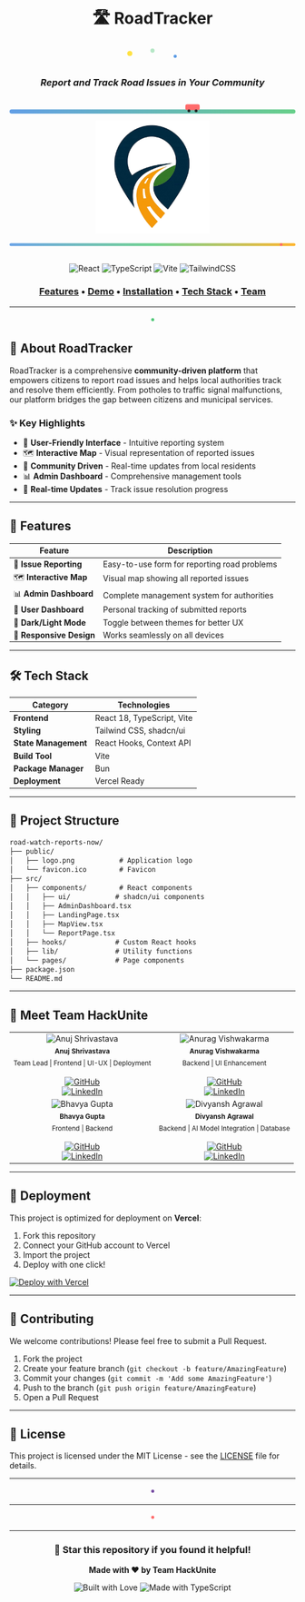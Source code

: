 <div align="center">

# 🛣️ RoadTracker

<!-- Animated Sparkle Effect -->
<svg width="120" height="30" viewBox="0 0 120 30" fill="none" xmlns="http://www.w3.org/2000/svg">
  <g>
    <circle cx="20" cy="15" r="3" fill="#FFD700">
      <animate attributeName="r" values="3;6;3" dur="1.5s" repeatCount="indefinite"/>
      <animate attributeName="opacity" values="1;0.5;1" dur="1.5s" repeatCount="indefinite"/>
    </circle>
    <circle cx="60" cy="10" r="2" fill="#50C878">
      <animate attributeName="r" values="2;4;2" dur="1.2s" repeatCount="indefinite"/>
      <animate attributeName="opacity" values="1;0.3;1" dur="1.2s" repeatCount="indefinite"/>
    </circle>
    <circle cx="100" cy="20" r="2.5" fill="#4A90E2">
      <animate attributeName="r" values="2.5;5;2.5" dur="1.8s" repeatCount="indefinite"/>
      <animate attributeName="opacity" values="1;0.2;1" dur="1.8s" repeatCount="indefinite"/>
    </circle>
  </g>
</svg>

### _Report and Track Road Issues in Your Community_

<!-- Animated Car on Road SVG -->
<svg width="100%" height="60" viewBox="0 0 800 60" xmlns="http://www.w3.org/2000/svg">
  <defs>
    <linearGradient id="roadGradient2" x1="0%" y1="0%" x2="100%" y2="0%">
      <stop offset="0%" style="stop-color:#4A90E2;stop-opacity:1" />
      <stop offset="100%" style="stop-color:#50C878;stop-opacity:1" />
    </linearGradient>
  </defs>
  <rect width="100%" height="12" y="34" fill="url(#roadGradient2)" rx="6">
    <animate attributeName="opacity" values="0.5;1;0.5" dur="3s" repeatCount="indefinite"/>
  </rect>
  <!-- Car -->
  <g>
    <rect id="carBody" x="-40" y="20" width="40" height="16" rx="5" fill="#FF6B6B">
      <animate attributeName="x" values="-40;800;-40" dur="6s" repeatCount="indefinite"/>
    </rect>
    <circle id="carWheel1" cx="-30" cy="38" r="4" fill="#222">
      <animate attributeName="cx" values="-30;810;-30" dur="6s" repeatCount="indefinite"/>
    </circle>
    <circle id="carWheel2" cx="-10" cy="38" r="4" fill="#222">
      <animate attributeName="cx" values="-10;830;-10" dur="6s" repeatCount="indefinite"/>
    </circle>
  </g>
</svg>

<img src="./public/logo.png" alt="RoadTracker Logo" width="200" height="200">

<!-- Animated Road SVG (existing) -->
<svg width="100%" height="50" viewBox="0 0 800 50" xmlns="http://www.w3.org/2000/svg">
  <defs>
    <linearGradient id="roadGradient1" x1="0%" y1="0%" x2="100%" y2="0%">
      <stop offset="0%" style="stop-color:#4A90E2;stop-opacity:1" />
      <stop offset="50%" style="stop-color:#50C878;stop-opacity:1" />
      <stop offset="100%" style="stop-color:#FFA500;stop-opacity:1" />
    </linearGradient>
  </defs>
  <rect width="100%" height="8" y="21" fill="url(#roadGradient1)" rx="4">
    <animate attributeName="opacity" values="0.3;1;0.3" dur="3s" repeatCount="indefinite"/>
  </rect>
  <circle r="4" fill="#FF6B6B" cy="25" cx="0">
    <animate attributeName="cx" values="0;800;0" dur="4s" repeatCount="indefinite"/>
  </circle>
</svg>

![React](https://img.shields.io/badge/React-20232A?style=for-the-badge&logo=react&logoColor=61DAFB)
![TypeScript](https://img.shields.io/badge/TypeScript-007ACC?style=for-the-badge&logo=typescript&logoColor=white)
![Vite](https://img.shields.io/badge/Vite-646CFF?style=for-the-badge&logo=vite&logoColor=white)
![TailwindCSS](https://img.shields.io/badge/Tailwind_CSS-38B2AC?style=for-the-badge&logo=tailwind-css&logoColor=white)

<h3>
  <a href="#features">Features</a> •
  <a href="#demo">Demo</a> •
  <a href="#installation">Installation</a> •
  <a href="#tech-stack">Tech Stack</a> •
  <a href="#team">Team</a>
</h3>

</div>

---

<!-- Animated Divider SVG -->
<div align="center">
<svg width="70%" height="24" viewBox="0 0 700 24" xmlns="http://www.w3.org/2000/svg">
  <defs>
    <linearGradient id="dividerGradient2" x1="0%" y1="0%" x2="100%" y2="0%">
      <stop offset="0%" style="stop-color:#FFD700;stop-opacity:0" />
      <stop offset="50%" style="stop-color:#50C878;stop-opacity:1" />
      <stop offset="100%" style="stop-color:#FFD700;stop-opacity:0" />
    </linearGradient>
  </defs>
  <line x1="0" y1="12" x2="700" y2="12" stroke="url(#dividerGradient2)" stroke-width="3" />
  <circle r="5" fill="#50C878" cy="12" cx="350">
    <animate attributeName="r" values="5;9;5" dur="2s" repeatCount="indefinite"/>
  </circle>
</svg>
</div>


## 🚀 **About RoadTracker**

RoadTracker is a comprehensive **community-driven platform** that empowers citizens to report road issues and helps local authorities track and resolve them efficiently. From potholes to traffic signal malfunctions, our platform bridges the gap between citizens and municipal services.

### ✨ **Key Highlights**

- 📱 **User-Friendly Interface** - Intuitive reporting system
- 🗺️ **Interactive Map** - Visual representation of reported issues
- 👥 **Community Driven** - Real-time updates from local residents
- 📊 **Admin Dashboard** - Comprehensive management tools
- 🔄 **Real-time Updates** - Track issue resolution progress

---

## 🎯 **Features**

<div align="center">

| Feature                  | Description                                  |
| ------------------------ | -------------------------------------------- |
| 🚨 **Issue Reporting**   | Easy-to-use form for reporting road problems |
| 🗺️ **Interactive Map**   | Visual map showing all reported issues       |
| 📊 **Admin Dashboard**   | Complete management system for authorities   |
| 👤 **User Dashboard**    | Personal tracking of submitted reports       |
| 🌙 **Dark/Light Mode**   | Toggle between themes for better UX          |
| 📱 **Responsive Design** | Works seamlessly on all devices              |

</div>

---

## 🛠️ **Tech Stack**

<div align="center">

| Category             | Technologies               |
| -------------------- | -------------------------- |
| **Frontend**         | React 18, TypeScript, Vite |
| **Styling**          | Tailwind CSS, shadcn/ui    |
| **State Management** | React Hooks, Context API   |
| **Build Tool**       | Vite                       |
| **Package Manager**  | Bun                        |
| **Deployment**       | Vercel Ready               |

</div>

---

## 📁 **Project Structure**

```
road-watch-reports-now/
├── public/
│   ├── logo.png           # Application logo
│   └── favicon.ico        # Favicon
├── src/
│   ├── components/        # React components
│   │   ├── ui/           # shadcn/ui components
│   │   ├── AdminDashboard.tsx
│   │   ├── LandingPage.tsx
│   │   ├── MapView.tsx
│   │   └── ReportPage.tsx
│   ├── hooks/            # Custom React hooks
│   ├── lib/              # Utility functions
│   └── pages/            # Page components
├── package.json
└── README.md
```

---

## 👥 **Meet Team HackUnite**

<div align="center">

<table>
<tr>
<td align="center">
<img src="https://github.com/AnujShrivastava01.png" width="100px;" alt="Anuj Shrivastava"/><br />
<sub><b>Anuj Shrivastava</b></sub><br />
<sub>Team Lead | Frontend | UI-UX | Deployment</sub><br />
<br/>
<a href="https://github.com/AnujShrivastava01">
  <img src="https://img.shields.io/badge/GitHub-100000?style=for-the-badge&logo=github&logoColor=white" alt="GitHub"/>
</a><br/>
<a href="https://www.linkedin.com/in/anujshrivastava1/">
  <img src="https://img.shields.io/badge/LinkedIn-0077B5?style=for-the-badge&logo=linkedin&logoColor=white" alt="LinkedIn"/>
</a>
</td>
<td align="center">
<img src="https://github.com/vishanurag.png" width="100px;" alt="Anurag Vishwakarma"/><br />
<sub><b>Anurag Vishwakarma</b></sub><br />
<sub>Backend | UI Enhancement</sub><br />
<br/>
<a href="https://github.com/vishanurag">
  <img src="https://img.shields.io/badge/GitHub-100000?style=for-the-badge&logo=github&logoColor=white" alt="GitHub"/>
</a><br/>
<a href="https://www.linkedin.com/in/anuragvishwakarma/">
  <img src="https://img.shields.io/badge/LinkedIn-0077B5?style=for-the-badge&logo=linkedin&logoColor=white" alt="LinkedIn"/>
</a>
</td>
</tr>
<tr>
<td align="center">
<img src="https://github.com/Gbhavya123.png" width="100px;" alt="Bhavya Gupta"/><br />
<sub><b>Bhavya Gupta</b></sub><br />
<sub>Frontend | Backend</sub><br />
<br/>
<a href="https://github.com/Gbhavya123">
  <img src="https://img.shields.io/badge/GitHub-100000?style=for-the-badge&logo=github&logoColor=white" alt="GitHub"/>
</a><br/>
<a href="https://www.linkedin.com/in/bhavya-gupta-88664128a/">
  <img src="https://img.shields.io/badge/LinkedIn-0077B5?style=for-the-badge&logo=linkedin&logoColor=white" alt="LinkedIn"/>
</a>
</td>
<td align="center">
<img src="https://github.com/Divyansh8843.png" width="100px;" alt="Divyansh Agrawal"/><br />
<sub><b>Divyansh Agrawal</b></sub><br />
<sub>Backend | AI Model Integration | Database</sub><br />
<br/>
<a href="https://github.com/Divyansh8843">
  <img src="https://img.shields.io/badge/GitHub-100000?style=for-the-badge&logo=github&logoColor=white" alt="GitHub"/>
</a><br/>
<a href="https://www.linkedin.com/in/divyansh-agrawal-4556a0299/">
  <img src="https://img.shields.io/badge/LinkedIn-0077B5?style=for-the-badge&logo=linkedin&logoColor=white" alt="LinkedIn"/>
</a>
</td>
</tr>
</table>
</div>

---


## 🚀 **Deployment**

This project is optimized for deployment on **Vercel**:

1. Fork this repository
2. Connect your GitHub account to Vercel
3. Import the project
4. Deploy with one click!

[![Deploy with Vercel](https://vercel.com/button)](https://vercel.com/new/clone?repository-url=https://github.com/PeerXLearning/road-watch-reports-now)

---

## 🤝 **Contributing**

We welcome contributions! Please feel free to submit a Pull Request.

1. Fork the project
2. Create your feature branch (`git checkout -b feature/AmazingFeature`)
3. Commit your changes (`git commit -m 'Add some AmazingFeature'`)
4. Push to the branch (`git push origin feature/AmazingFeature`)
5. Open a Pull Request

---

## 📄 **License**

This project is licensed under the MIT License - see the [LICENSE](LICENSE) file for details.

---

<!-- Animated Divider SVG -->
<div align="center">
<svg width="70%" height="24" viewBox="0 0 700 24" xmlns="http://www.w3.org/2000/svg">
  <defs>
    <linearGradient id="dividerGradient3" x1="0%" y1="0%" x2="100%" y2="0%">
      <stop offset="0%" style="stop-color:#4A90E2;stop-opacity:0" />
      <stop offset="50%" style="stop-color:#764ba2;stop-opacity:1" />
      <stop offset="100%" style="stop-color:#4A90E2;stop-opacity:0" />
    </linearGradient>
  </defs>
  <line x1="0" y1="12" x2="700" y2="12" stroke="url(#dividerGradient3)" stroke-width="3" />
  <circle r="5" fill="#764ba2" cy="12" cx="350">
    <animate attributeName="r" values="5;9;5" dur="2s" repeatCount="indefinite"/>
  </circle>
</svg>
</div>

---

<!-- Animated Divider SVG -->
<div align="center">
<svg width="70%" height="24" viewBox="0 0 700 24" xmlns="http://www.w3.org/2000/svg">
  <defs>
    <linearGradient id="dividerGradient4" x1="0%" y1="0%" x2="100%" y2="0%">
      <stop offset="0%" style="stop-color:#FFA500;stop-opacity:0" />
      <stop offset="50%" style="stop-color:#FF6B6B;stop-opacity:1" />
      <stop offset="100%" style="stop-color:#FFA500;stop-opacity:0" />
    </linearGradient>
  </defs>
  <line x1="0" y1="12" x2="700" y2="12" stroke="url(#dividerGradient4)" stroke-width="3" />
  <circle r="5" fill="#FF6B6B" cy="12" cx="350">
    <animate attributeName="r" values="5;9;5" dur="2s" repeatCount="indefinite"/>
  </circle>
</svg>
</div>

---

<div align="center">

### 🌟 **Star this repository if you found it helpful!**

**Made with ❤️ by Team HackUnite**

<img src="https://forthebadge.com/images/badges/built-with-love.svg" alt="Built with Love">
<img src="https://forthebadge.com/images/badges/made-with-typescript.svg" alt="Made with TypeScript">

</div>
